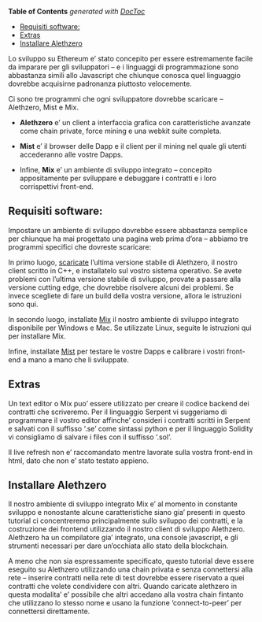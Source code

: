 <!-- START doctoc generated TOC please keep comment here to allow auto update -->
<!-- DON'T EDIT THIS SECTION, INSTEAD RE-RUN doctoc TO UPDATE -->
**Table of Contents**  *generated with [DocToc](https://github.com/thlorenz/doctoc)*

- [Requisiti software:](#requisiti-software)
- [Extras](#extras)
- [Installare Alethzero](#installare-alethzero)

<!-- END doctoc generated TOC please keep comment here to allow auto update -->

Lo sviluppo su Ethereum e’ stato concepito per essere estremamente facile da imparare per gli sviluppatori – e i linguaggi di programmazione sono abbastanza simili allo Javascript che chiunque conosca quel linguaggio dovrebbe acquisirne padronanza piuttosto velocemente. 

Ci sono tre programmi che ogni sviluppatore dovrebbe scaricare – Alethzero, Mist e Mix. 

* **Alethzero** e’ un client a interfaccia grafica con caratteristiche avanzate come chain private, force mining e una webkit suite completa. 

* **Mist** e’ il browser delle Dapp e il client per il mining nel quale gli utenti accederanno alle vostre Dapps. 

* Infine, **Mix** e’ un ambiente di sviluppo integrato – concepito appositamente per sviluppare e debuggare i contratti e i loro corrispettivi front-end. 

## Requisiti software:

Impostare un ambiente di sviluppo dovrebbe essere abbastanza semplice per chiunque ha mai progettato una pagina web prima d’ora – abbiamo tre programmi specifici che dovreste scaricare: 

In primo luogo, [scaricate](https://github.com/ethereum/cpp-ethereum/wiki) l’ultima versione stabile di Alethzero, il nostro client scritto in C++, e installatelo sul vostro sistema operativo. Se avete problemi con l’ultima versione stabile di sviluppo, provate a passare alla versione cutting edge, che dovrebbe risolvere alcuni dei problemi. Se invece scegliete di fare un build della vostra versione, allora le istruzioni sono qui.

In secondo luogo, installate [Mix](https://github.com/ethereum/cpp-ethereum/releases) il nostro ambiente di sviluppo integrato disponibile per Windows e Mac. Se utilizzate Linux, seguite le istruzioni qui per installare Mix.

Infine, installate [Mist](https://github.com/ethereum/go-ethereum#automated-dev-builds) per testare le vostre Dapps e calibrare i vostri front-end a mano a mano che li sviluppate.

## Extras

Un text editor o Mix puo’ essere utilizzato per creare il codice backend dei contratti che scriveremo. Per il linguaggio Serpent vi suggeriamo di programmare il vostro editor affinche’ consideri i contratti scritti in Serpent e salvati con il suffisso ‘.se’ come sintassi python e per il linguaggio Solidity vi consigliamo di salvare i files con il suffisso ‘.sol’.

Il live refresh non e’ raccomandato mentre lavorate sulla vostra front-end in html, dato che non e’ stato testato appieno. 

## Installare Alethzero

Il nostro ambiente di sviluppo integrato Mix e’ al momento in constante sviluppo e nonostante alcune caratteristiche siano gia’ presenti in questo tutorial ci concentreremo principalmente sullo sviluppo dei contratti, e la costruzione dei frontend utilizzando il nostro client di sviluppo Alethzero. Alethzero ha un compilatore gia’ integrato, una console javascript, e gli strumenti necessari per dare un’occhiata allo stato della blockchain.

A meno che non sia espressamente specificato, questo tutorial deve essere eseguito su Alethzero utilizzando una chain privata e senza connettersi alla rete – inserire contratti nella rete di test dovrebbe essere riservato a quei contratti che volete condividere con altri. Quando caricate alethzero in questa modalita’ e’ possibile che altri accedano alla vostra chain fintanto che utilizzano lo stesso nome e usano la funzione ‘connect-to-peer’ per connettersi direttamente.
